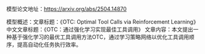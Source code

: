 模型论文地址：https://arxiv.org/abs/2504.14870

模型概述：文章标题：《OTC: Optimal Tool Calls via Reinforcement Learning》
中文文章标题：《OTC：通过强化学习实现最佳工具调用》
文章内容：本文提出一种基于强化学习的最优工具调用方法OTC，通过学习策略网络以优化工具调用顺序，提高自动化任务执行效率。
